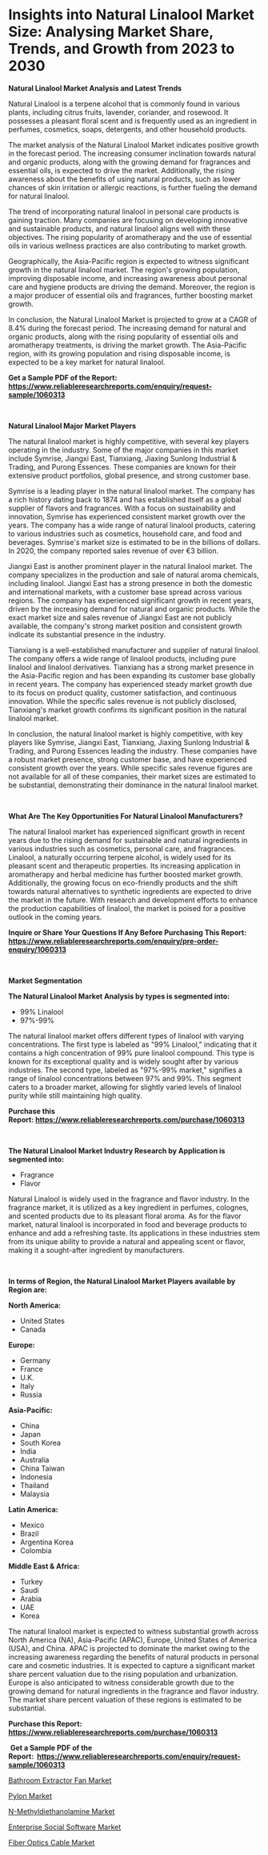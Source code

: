 <p><h1>Insights into Natural Linalool Market Size: Analysing Market Share, Trends, and Growth from 2023 to 2030</h1></p><p><strong>Natural Linalool Market Analysis and Latest Trends</strong></p>
<p><p>Natural Linalool is a terpene alcohol that is commonly found in various plants, including citrus fruits, lavender, coriander, and rosewood. It possesses a pleasant floral scent and is frequently used as an ingredient in perfumes, cosmetics, soaps, detergents, and other household products.</p><p>The market analysis of the Natural Linalool Market indicates positive growth in the forecast period. The increasing consumer inclination towards natural and organic products, along with the growing demand for fragrances and essential oils, is expected to drive the market. Additionally, the rising awareness about the benefits of using natural products, such as lower chances of skin irritation or allergic reactions, is further fueling the demand for natural linalool.</p><p>The trend of incorporating natural linalool in personal care products is gaining traction. Many companies are focusing on developing innovative and sustainable products, and natural linalool aligns well with these objectives. The rising popularity of aromatherapy and the use of essential oils in various wellness practices are also contributing to market growth.</p><p>Geographically, the Asia-Pacific region is expected to witness significant growth in the natural linalool market. The region's growing population, improving disposable income, and increasing awareness about personal care and hygiene products are driving the demand. Moreover, the region is a major producer of essential oils and fragrances, further boosting market growth.</p><p>In conclusion, the Natural Linalool Market is projected to grow at a CAGR of 8.4% during the forecast period. The increasing demand for natural and organic products, along with the rising popularity of essential oils and aromatherapy treatments, is driving the market growth. The Asia-Pacific region, with its growing population and rising disposable income, is expected to be a key market for natural linalool.</p></p>
<p><strong>Get a Sample PDF of the Report:&nbsp; <a href="https://www.reliableresearchreports.com/enquiry/request-sample/1060313">https://www.reliableresearchreports.com/enquiry/request-sample/1060313</a></strong></p>
<p>&nbsp;</p>
<p><strong>Natural Linalool Major Market Players</strong></p>
<p><p>The natural linalool market is highly competitive, with several key players operating in the industry. Some of the major companies in this market include Symrise, Jiangxi East, Tianxiang, Jiaxing Sunlong Industrial & Trading, and Purong Essences. These companies are known for their extensive product portfolios, global presence, and strong customer base.</p><p>Symrise is a leading player in the natural linalool market. The company has a rich history dating back to 1874 and has established itself as a global supplier of flavors and fragrances. With a focus on sustainability and innovation, Symrise has experienced consistent market growth over the years. The company has a wide range of natural linalool products, catering to various industries such as cosmetics, household care, and food and beverages. Symrise's market size is estimated to be in the billions of dollars. In 2020, the company reported sales revenue of over €3 billion.</p><p>Jiangxi East is another prominent player in the natural linalool market. The company specializes in the production and sale of natural aroma chemicals, including linalool. Jiangxi East has a strong presence in both the domestic and international markets, with a customer base spread across various regions. The company has experienced significant growth in recent years, driven by the increasing demand for natural and organic products. While the exact market size and sales revenue of Jiangxi East are not publicly available, the company's strong market position and consistent growth indicate its substantial presence in the industry.</p><p>Tianxiang is a well-established manufacturer and supplier of natural linalool. The company offers a wide range of linalool products, including pure linalool and linalool derivatives. Tianxiang has a strong market presence in the Asia-Pacific region and has been expanding its customer base globally in recent years. The company has experienced steady market growth due to its focus on product quality, customer satisfaction, and continuous innovation. While the specific sales revenue is not publicly disclosed, Tianxiang's market growth confirms its significant position in the natural linalool market.</p><p>In conclusion, the natural linalool market is highly competitive, with key players like Symrise, Jiangxi East, Tianxiang, Jiaxing Sunlong Industrial & Trading, and Purong Essences leading the industry. These companies have a robust market presence, strong customer base, and have experienced consistent growth over the years. While specific sales revenue figures are not available for all of these companies, their market sizes are estimated to be substantial, demonstrating their dominance in the natural linalool market.</p></p>
<p>&nbsp;</p>
<p><strong>What Are The Key Opportunities For Natural Linalool Manufacturers?</strong></p>
<p><p>The natural linalool market has experienced significant growth in recent years due to the rising demand for sustainable and natural ingredients in various industries such as cosmetics, personal care, and fragrances. Linalool, a naturally occurring terpene alcohol, is widely used for its pleasant scent and therapeutic properties. Its increasing application in aromatherapy and herbal medicine has further boosted market growth. Additionally, the growing focus on eco-friendly products and the shift towards natural alternatives to synthetic ingredients are expected to drive the market in the future. With research and development efforts to enhance the production capabilities of linalool, the market is poised for a positive outlook in the coming years.</p></p>
<p><strong>Inquire or Share Your Questions If Any Before Purchasing This Report: <a href="https://www.reliableresearchreports.com/enquiry/pre-order-enquiry/1060313">https://www.reliableresearchreports.com/enquiry/pre-order-enquiry/1060313</a></strong></p>
<p>&nbsp;</p>
<p><strong>Market Segmentation</strong></p>
<p><strong>The Natural Linalool Market Analysis by types is segmented into:</strong></p>
<p><ul><li>99% Linalool</li><li>97%-99%</li></ul></p>
<p><p>The natural linalool market offers different types of linalool with varying concentrations. The first type is labeled as "99% Linalool," indicating that it contains a high concentration of 99% pure linalool compound. This type is known for its exceptional quality and is widely sought after by various industries. The second type, labeled as "97%-99% market," signifies a range of linalool concentrations between 97% and 99%. This segment caters to a broader market, allowing for slightly varied levels of linalool purity while still maintaining high quality.</p></p>
<p><strong>Purchase this Report:&nbsp;<a href="https://www.reliableresearchreports.com/purchase/1060313">https://www.reliableresearchreports.com/purchase/1060313</a></strong></p>
<p>&nbsp;</p>
<p><strong>The Natural Linalool Market Industry Research by Application is segmented into:</strong></p>
<p><ul><li>Fragrance</li><li>Flavor</li></ul></p>
<p><p>Natural Linalool is widely used in the fragrance and flavor industry. In the fragrance market, it is utilized as a key ingredient in perfumes, colognes, and scented products due to its pleasant floral aroma. As for the flavor market, natural linalool is incorporated in food and beverage products to enhance and add a refreshing taste. Its applications in these industries stem from its unique ability to provide a natural and appealing scent or flavor, making it a sought-after ingredient by manufacturers.</p></p>
<p>&nbsp;</p>
<p><strong>In terms of Region, the Natural Linalool Market Players available by Region are:</strong></p>
<p>
    <p> <strong> North America: </strong>
        <ul>
            <li>United States</li>
            <li>Canada</li>
        </ul>
        </p> 
    <p> <strong> Europe: </strong>
        <ul>
            <li>Germany</li>
            <li>France</li>
            <li>U.K.</li>
            <li>Italy</li>
            <li>Russia</li>
        </ul>
        </p> 
    <p> <strong> Asia-Pacific: </strong>
        <ul>
            <li>China</li>
            <li>Japan</li>
            <li>South Korea</li>
            <li>India</li>
            <li>Australia</li>
            <li>China Taiwan</li>
            <li>Indonesia</li>
            <li>Thailand</li>
            <li>Malaysia</li>
        </ul>
        </p> 
    <p> <strong> Latin America: </strong>
        <ul>
            <li>Mexico</li>
            <li>Brazil</li>
            <li>Argentina Korea</li>
            <li>Colombia</li>
        </ul>
        </p> 
    <p> <strong> Middle East & Africa: </strong>
        <ul>
            <li>Turkey</li>
            <li>Saudi</li>
            <li>Arabia</li>
            <li>UAE</li>
            <li>Korea</li>
        </ul>
    </p>
    </p>
<p><p>The natural linalool market is expected to witness substantial growth across North America (NA), Asia-Pacific (APAC), Europe, United States of America (USA), and China. APAC is projected to dominate the market owing to the increasing awareness regarding the benefits of natural products in personal care and cosmetic industries. It is expected to capture a significant market share percent valuation due to the rising population and urbanization. Europe is also anticipated to witness considerable growth due to the growing demand for natural ingredients in the fragrance and flavor industry. The market share percent valuation of these regions is estimated to be substantial.</p></p>
<p><strong>Purchase this Report: <a href="https://www.reliableresearchreports.com/purchase/1060313">https://www.reliableresearchreports.com/purchase/1060313</a></strong></p>
<p>&nbsp;<strong>Get a Sample PDF of the Report:&nbsp;&nbsp;<a href="https://www.reliableresearchreports.com/enquiry/request-sample/1060313">https://www.reliableresearchreports.com/enquiry/request-sample/1060313</a></strong></p>
<p><strong></strong></p>
<p><p><a href="https://www.linkedin.com/pulse/bathroom-extractor-fan-market-size-share-global-analysis-so96c/">Bathroom Extractor Fan Market</a></p><p><a href="https://www.linkedin.com/pulse/pylon-market-challenges-opportunities-growth-drivers-op9qc/">Pylon Market</a></p><p><a href="https://github.com/ashepherd82/Market-Research-Report-List-1/blob/main/n-methyldiethanolamine-market.md">N-Methyldiethanolamine Market</a></p><p><a href="https://medium.com/@brayanborer/enterprise-social-software-market-size-cagr-trends-2024-2030-e963c2f6d15d">Enterprise Social Software Market</a></p><p><a href="https://medium.com/@ebbakautzer/fiber-optics-cable-market-size-cagr-trends-2024-2030-d806292d17d0">Fiber Optics Cable Market</a></p></p>
